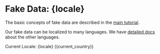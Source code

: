 # Fake Data: {locale}

The basic concepts of fake data are described in
the [main tutorial](../fakedata.md#fake-data).

Our fake data can be localized to many languages. We have
[detailed docs](https://snowfakery.readthedocs.io/en/feature-fake-data-docs/locales.html)
about the other languages.

Current Locale: {locale} ({current_country})
